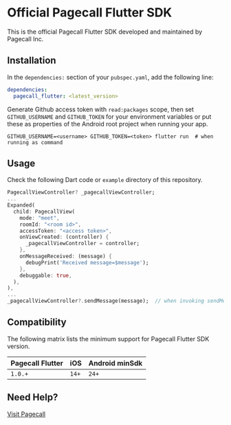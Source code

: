 # Official Pagecall Flutter SDK

This is the official Pagecall Flutter SDK developed and maintained by Pagecall Inc.

## Installation

In the `dependencies:` section of your `pubspec.yaml`, add the following line:
```yaml
dependencies:
  pagecall_flutter: <latest_version>
```

Generate Github access token with `read:packages` scope, then set `GITHUB_USERNAME` and `GITHUB_TOKEN` for your environment variables or put these as properties of the Android root project when running your app.
```shell
GITHUB_USERNAME=<username> GITHUB_TOKEN=<token> flutter run  # when running as command
```


## Usage

Check the following Dart code or `example` directory of this repository.

```dart
PagecallViewController? _pagecallViewController;
...
Expanded(
  child: PagecallView(
    mode: "meet",
    roomId: "<room id>",
    accessToken: "<access token>",
    onViewCreated: (controller) {
      _pagecallViewController = controller;
    },
    onMessageReceived: (message) {
      debugPrint('Received message=$message');
    },
    debuggable: true,
  ),
),
...
_pagecallViewController?.sendMessage(message);  // when invoking sendMessage
```

## Compatibility

The following matrix lists the minimum support for Pagecall Flutter SDK version.

|Pagecall Flutter|iOS|Android minSdk|
|-|-|-|
| `1.0.+` | `14+` | `24+` |

## Need Help?

[Visit Pagecall](https://pagecall.com)